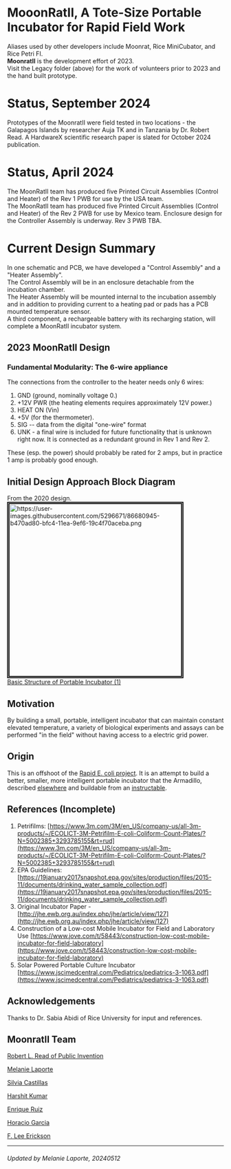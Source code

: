 # MooonRatII, A Tote-Size Portable Incubator for Rapid Field Work

Aliases used by other developers include Moonrat, Rice MiniCubator, and Rice Petri FI.  
**MoonratII** is the development effort of 2023.  
Visit the Legacy folder (above) for the work of volunteers prior to 2023 and the hand built prototype.  

# Status, September 2024  
Prototypes of the MoonratII were field tested in two locations - the Galapagos Islands by researcher Auja TK and in Tanzania by Dr. Robert Read. 
A HardwareX scientific research paper is slated for October 2024 publication.

# Status, April 2024  
The MoonRatII team has produced five Printed Circuit Assemblies (Control and Heater) of the Rev 1 PWB for use by the USA team.  
The MoonRatII team has produced five Printed Circuit Assemblies (Control and Heater) of the Rev 2 PWB for use by  Mexico team. 
Enclosure design for the Controller Assembly is underway. 
Rev 3 PWB TBA. 

# Current Design Summary
In one schematic and PCB, we have developed a "Control Assembly" and a "Heater Assembly".  
The Control Assembly will be in an enclosure detachable from the incubation chamber.  
The Heater Assembly will be mounted internal to the incubation assembly and in addition to providing current to a heating pad or pads has a PCB mounted temperature sensor.  
A third component, a rechargeable battery with its recharging station, will complete a MoonRatII incubator system.

## 2023 MoonRatII Design
### Fundamental Modularity: The 6-wire appliance 
The connections from the controller to the heater needs only 6 wires:
1. GND (ground, nominally voltage 0.)
2. +12V PWR (the heating elements requires approximately 12V power.)
3. HEAT ON (Vin)
4. +5V (for the thermometer).
5. SIG -- data from the digital "one-wire" format
6. UNK - a final wire is included for future functionality that is unknown right now.  It is connected as a redundant ground in Rev 1 and Rev 2.

These (esp. the power) should probably be rated for 2 amps, but in practice 1 amp is probably good enough.

## Initial Design Approach Block Diagram
From the 2020 design.  
<a
href="https://user-images.githubusercontent.com/5296671/86680945-b470ad80-bfc4-11ea-9ef6-19c4f70aceba.png"><img style="border:5px double black"
src="https://user-images.githubusercontent.com/5296671/86680945-b470ad80-bfc4-11ea-9ef6-19c4f70aceba.png"
alt="https://user-images.githubusercontent.com/5296671/86680945-b470ad80-bfc4-11ea-9ef6-19c4f70aceba.png"
width="400">  
Basic Structure of Portable Incubator (1)
</a> 

## Motivation
By building a small, portable, intelligent incubator that can maintain constant elevated temperature, a variety of biological experiments and assays can be
performed "in the field" without having access to a electric grid power.

## Origin

This is an offshoot of the [Rapid E. coli project](https://github.com/PubInv/rapid-e-coli). It is an attempt to build a better, smaller, more intelligent
portable incubator that the Armadillo, described [elsewhere](http://jhe.ewb.org.au/index.php/jhe/article/view/127) and buildable from an [instructable](https://www.instructables.com/id/Portable-Petrifilm-Incubator-for-Inexpensive-In-Fi/).

## References (Incomplete)

1. Petrifilms: [https://www.3m.com/3M/en_US/company-us/all-3m-products/~/ECOLICT-3M-Petrifilm-E-coli-Coliform-Count-Plates/?N=5002385+3293785155&rt=rud](https://www.3m.com/3M/en_US/company-us/all-3m-products/~/ECOLICT-3M-Petrifilm-E-coli-Coliform-Count-Plates/?N=5002385+3293785155&rt=rud)
1. EPA Guidelines: [https://19january2017snapshot.epa.gov/sites/production/files/2015-11/documents/drinking_water_sample_collection.pdf](https://19january2017snapshot.epa.gov/sites/production/files/2015-11/documents/drinking_water_sample_collection.pdf)
1. Original Incubator Paper - [http://jhe.ewb.org.au/index.php/jhe/article/view/127](http://jhe.ewb.org.au/index.php/jhe/article/view/127)
1. Construction of a Low-cost Mobile Incubator for Field and Laboratory Use [https://www.jove.com/t/58443/construction-low-cost-mobile-incubator-for-field-laboratory](https://www.jove.com/t/58443/construction-low-cost-mobile-incubator-for-field-laboratory)
1. Solar Powered Portable Culture
Incubator [https://www.jscimedcentral.com/Pediatrics/pediatrics-3-1063.pdf](https://www.jscimedcentral.com/Pediatrics/pediatrics-3-1063.pdf)


## Acknowledgements
Thanks to Dr. Sabia Abidi of Rice University for input and references.

## MoonratII Team
[Robert L. Read of Public Invention](https://github.com/PubInv/) 

[Melanie Laporte](https://github.com/MelanieLaporte)  

[Silvia Castillas](https://github.com/SilviaKarbid)  

[Harshit Kumar](https://github.com/harshit9602)

[Enrique Ruiz](https://github.com/kurama79) 

[Horacio Garcia](https://github.com/HJGV05) 

[F. Lee Erickson](https://github.com/ForrestErickson)  

<hr>
<h6><i> Updated by Melanie Laporte, 20240512</i></h6>

